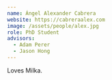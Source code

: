 ```yaml
---
name: Ángel Alexander Cabrera
website: https://cabreraalex.com
image: /assets/people/alex.jpg
role: PhD Student
advisors:
  - Adam Perer
  - Jason Hong
---
```


Loves Milka.
